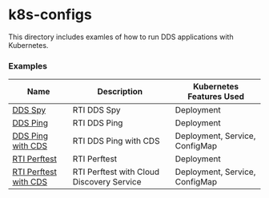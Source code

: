 # k8s-configs
This directory includes examles of how to run DDS applications with Kubernetes. 

### Examples

|Name | Description | Kubernetes Features Used |
------------- | ------------- | ------------  |
|[DDS Spy](ddsspy/) | RTI DDS Spy | Deployment  |
|[DDS Ping](ddsping/) | RTI DDS Ping | Deployment  |
|[DDS Ping with CDS](ddsping_cds/) | RTI DDS Ping with CDS | Deployment, Service, ConfigMap |
|[RTI Perftest](perftest/) | RTI Perftest | Deployment|
|[RTI Perftest with CDS](perftest_cds/) | RTI Perftest with Cloud Discovery Service | Deployment, Service, ConfigMap | 
